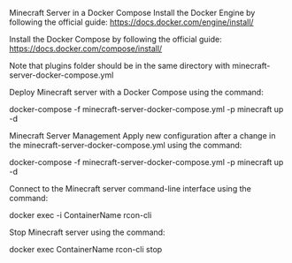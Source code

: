 Minecraft Server in a Docker Compose
Install the Docker Engine by following the official guide: https://docs.docker.com/engine/install/

Install the Docker Compose by following the official guide: https://docs.docker.com/compose/install/

Note that plugins folder should be in the same directory with minecraft-server-docker-compose.yml

Deploy Minecraft server with a Docker Compose using the command:

docker-compose -f minecraft-server-docker-compose.yml -p minecraft up -d

Minecraft Server Management
Apply new configuration after a change in the minecraft-server-docker-compose.yml using the command:

docker-compose -f minecraft-server-docker-compose.yml -p minecraft up -d

Connect to the Minecraft server command-line interface using the command:

docker exec -i ContainerName rcon-cli

Stop Minecraft server using the command:

docker exec ContainerName rcon-cli stop
